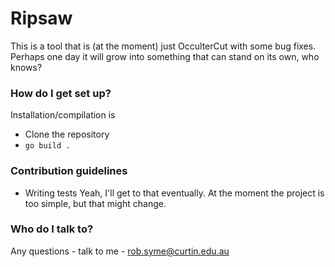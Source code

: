 # Ripsaw #

This is a tool that is (at the moment) just OcculterCut with some bug fixes. 
Perhaps one day it will grow into something that can stand on its own, who knows?

### How do I get set up? ###

Installation/compilation is 
- Clone the repository
- `go build .`

### Contribution guidelines ###

* Writing tests
Yeah, I'll get to that eventually. At the moment the project is too simple, 
but that might change.

### Who do I talk to? ###

Any questions - talk to me - rob.syme@curtin.edu.au